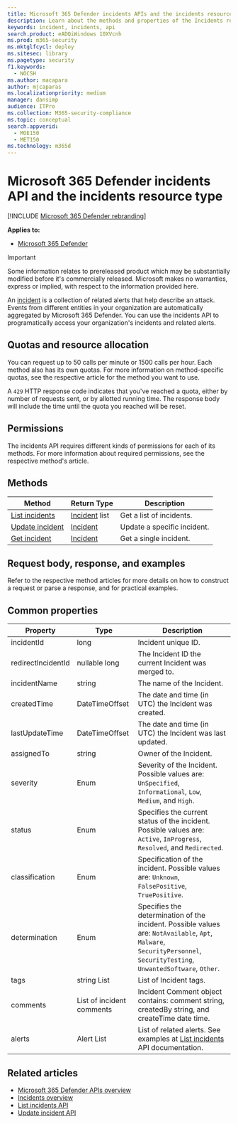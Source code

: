 ```yaml
---
title: Microsoft 365 Defender incidents APIs and the incidents resource type
description: Learn about the methods and properties of the Incidents resource type in Microsoft 365 Defender
keywords: incident, incidents, api
search.product: eADQiWindows 10XVcnh
ms.prod: m365-security
ms.mktglfcycl: deploy
ms.sitesec: library
ms.pagetype: security
f1.keywords: 
  - NOCSH
ms.author: macapara
author: mjcaparas
ms.localizationpriority: medium
manager: dansimp
audience: ITPro
ms.collection: M365-security-compliance
ms.topic: conceptual
search.appverid: 
  - MOE150
  - MET150
ms.technology: m365d
---
```


# Microsoft 365 Defender incidents API and the incidents resource type

[!INCLUDE [Microsoft 365 Defender rebranding](../includes/microsoft-defender.md)]

**Applies to:**

- [Microsoft 365 Defender](https://go.microsoft.com/fwlink/?linkid=2118804)

> [!IMPORTANT]
> Some information relates to prereleased product which may be substantially modified before it's commercially released. Microsoft makes no warranties, express or implied, with respect to the information provided here.

An [incident](incidents-overview.md) is a collection of related alerts that help describe an attack. Events from different entities in your organization are automatically aggregated by Microsoft 365 Defender. You can use the incidents API to programatically access your organization's incidents and related alerts.

## Quotas and resource allocation

You can request up to 50 calls per minute or 1500 calls per hour. Each method also has its own quotas. For more information on method-specific quotas, see the respective article for the method you want to use.

A `429` HTTP response code indicates that you've reached a quota, either by number of requests sent, or by allotted running time. The response body will include the time until the quota you reached will be reset.

## Permissions

The incidents API requires different kinds of permissions for each of its methods. For more information about required permissions, see the respective method's article.

## Methods

Method | Return Type | Description
-|-|-
[List incidents](api-list-incidents.md) | [Incident](api-incident.md) list | Get a list of incidents.
[Update incident](api-update-incidents.md) | [Incident](api-incident.md) | Update a specific incident.
[Get incident](api-get-incident.md) | [Incident](api-incident.md) | Get a single incident.

## Request body, response, and examples

Refer to the respective method articles for more details on how to construct a request or parse a response, and for practical examples.

## Common properties

Property | Type | Description
-|-|-
incidentId | long | Incident unique ID.
redirectIncidentId | nullable long | The Incident ID the current Incident was merged to.
incidentName | string | The name of the Incident.
createdTime | DateTimeOffset | The date and time (in UTC) the Incident was created.
lastUpdateTime | DateTimeOffset | The date and time (in UTC) the Incident was last updated.
assignedTo | string | Owner of the Incident.
severity | Enum | Severity of the Incident. Possible values are: ```UnSpecified```, ```Informational```, ```Low```, ```Medium```, and ```High```.
status | Enum | Specifies the current status of the incident. Possible values are: ```Active```, ```InProgress```, ```Resolved```, and ```Redirected```.
classification | Enum | Specification of the incident. Possible values are: ```Unknown```, ```FalsePositive```, ```TruePositive```.
determination | Enum | Specifies the determination of the incident. Possible values are: ```NotAvailable```, ```Apt```, ```Malware```, ```SecurityPersonnel```, ```SecurityTesting```, ```UnwantedSoftware```, ```Other```.
tags | string List | List of Incident tags.
comments | List of incident comments | Incident Comment object contains: comment string, createdBy string, and createTime date time.
alerts | Alert List | List of related alerts. See examples at [List incidents](api-list-incidents.md) API documentation.

## Related articles

- [Microsoft 365 Defender APIs overview](api-overview.md)
- [Incidents overview](incidents-overview.md)
- [List incidents API](api-list-incidents.md)
- [Update incident API](api-update-incidents.md)
